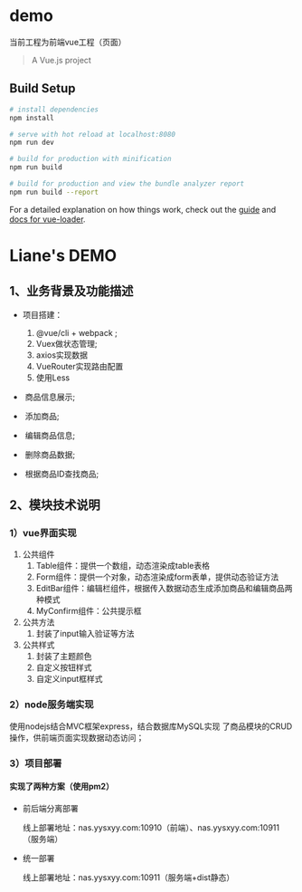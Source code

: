 # demo

当前工程为前端vue工程（页面）

> A Vue.js project

## Build Setup

``` bash
# install dependencies
npm install

# serve with hot reload at localhost:8080
npm run dev

# build for production with minification
npm run build

# build for production and view the bundle analyzer report
npm run build --report
```

For a detailed explanation on how things work, check out the [guide](http://vuejs-templates.github.io/webpack/) and [docs for vue-loader](http://vuejs.github.io/vue-loader).



# Liane's DEMO

## 1、业务背景及功能描述

- 项目搭建：
  1. @vue/cli + webpack ;
  2. Vuex做状态管理;
  3. axios实现数据
  4. VueRouter实现路由配置
  5. 使用Less

- ​	商品信息展示;

- ​	添加商品;
- ​	编辑商品信息;
- ​	删除商品数据;
- ​	根据商品ID查找商品;

## 2、模块技术说明

### 1）vue界面实现

1. 公共组件
   1. Table组件：提供一个数组，动态渲染成table表格
   2. Form组件：提供一个对象，动态渲染成form表单，提供动态验证方法
   3. EditBar组件：编辑栏组件，根据传入数据动态生成添加商品和编辑商品两种模式
   4. MyConfirm组件：公共提示框
2. 公共方法
   1. 封装了input输入验证等方法
3. 公共样式
   1. 封装了主题颜色
   2. 自定义按钮样式
   3. 自定义input框样式





### 2）node服务端实现

使用nodejs结合MVC框架express，结合数据库MySQL实现 了商品模块的CRUD操作，供前端页面实现数据动态访问；



### 3）项目部署

#### 实现了两种方案（使用pm2）

- 前后端分离部署

  线上部署地址：nas.yysxyy.com:10910（前端）、nas.yysxyy.com:10911（服务端）

- 统一部署

  线上部署地址：nas.yysxyy.com:10911（服务端+dist静态）









